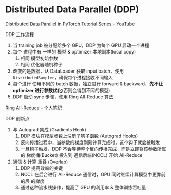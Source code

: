 # Distributed Data Parallel (DDP)

[Distributed Data Parallel in PyTorch Tutorial Series - YouTube](https://www.youtube.com/playlist?list=PL_lsbAsL_o2CSuhUhJIiW0IkdT5C2wGWj)

DDP 工作流程
1. 当 training job 被分配给多个 GPU，DDP 为每个 GPU 启动一个进程
2. 每个 进程中有 一样的 模型 & optimizer 本地副本(local copy)
   1. 相同 模型初始参数
   2. 相同 优化器随机种子
3. 改变的是数据，从 DataLoader 获取 input batch，使用 `DistributedSampler`，确保每个进程接收不同输入
4. 每个进行 使用不同的 batch 数据，独立进行 forward & backward，**先不让 optimizer 进行参数优化**(否则会得到不同的模型)
5. DDP 启动 sync 步骤，使用 Ring All-Reduce 算法



[Ring All-Reduce -  个人笔记](./NCCL.md#ring-all-reduce)


DDP 创新点
1. 与 Autograd 集成 (Gradients Hook)
   1. DDP 模块在模型参数上注册了钩子函数 (Autograd Hooks)
   2. 反向传播过程中，当参数的梯度刚刚计算完成时，这个钩子就会被触发
   3. 一旦钩子触发，DDP 不会等待整个反向传播完成，而是立即将该参数所属的 梯度桶(Bucket) 投入到 通信后端(NCCL) 开始 All-Reduce
2. 通信 & 计算 重叠 (Overlap)
   1. DDP 提高效率的关键
   2. NCCL 在后台进行 All-Reduce 通信时，GPU 同时继续计算模型中更靠前的层 的梯度
   3. 通过这种流水线操作，提高了 GPU 的利用率 & 整体训练吞吐量

